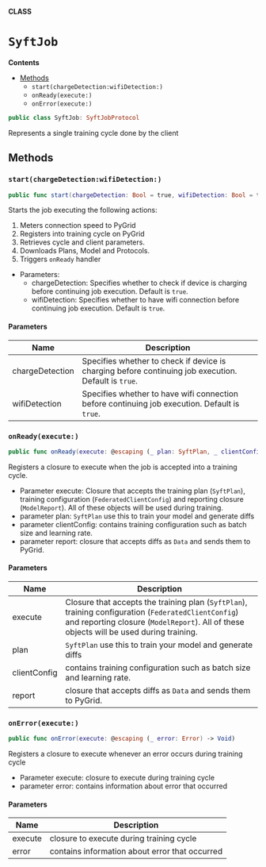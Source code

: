 **CLASS**

# `SyftJob`

**Contents**

- [Methods](#methods)
  - `start(chargeDetection:wifiDetection:)`
  - `onReady(execute:)`
  - `onError(execute:)`

```swift
public class SyftJob: SyftJobProtocol
```

Represents a single training cycle done by the client

## Methods
### `start(chargeDetection:wifiDetection:)`

```swift
public func start(chargeDetection: Bool = true, wifiDetection: Bool = true)
```

Starts the job executing the following actions:
1. Meters connection speed to PyGrid
2. Registers into training cycle on PyGrid
3. Retrieves cycle and client parameters.
4. Downloads Plans, Model and Protocols.
5. Triggers `onReady` handler
- Parameters:
  - chargeDetection: Specifies whether to check if device is charging before continuing job execution. Default is `true`.
  - wifiDetection: Specifies whether to have wifi connection before continuing job execution. Default is `true`.

#### Parameters

| Name | Description |
| ---- | ----------- |
| chargeDetection | Specifies whether to check if device is charging before continuing job execution. Default is `true`. |
| wifiDetection | Specifies whether to have wifi connection before continuing job execution. Default is `true`. |

### `onReady(execute:)`

```swift
public func onReady(execute: @escaping (_ plan: SyftPlan, _ clientConfig: FederatedClientConfig, _ report: ModelReport) -> Void)
```

Registers a closure to execute when the job is accepted into a training cycle.
- Parameter execute: Closure that accepts the training plan (`SyftPlan`), training configuration (`FederatedClientConfig`) and reporting closure (`ModelReport`).
All of these objects will be used during training.
- parameter plan: `SyftPlan` use this to train your model and generate diffs
- parameter clientConfig: contains training configuration such as batch size and learning rate.
- parameter report: closure that accepts diffs as `Data` and sends them to PyGrid.

#### Parameters

| Name | Description |
| ---- | ----------- |
| execute | Closure that accepts the training plan (`SyftPlan`), training configuration (`FederatedClientConfig`) and reporting closure (`ModelReport`). All of these objects will be used during training. |
| plan | `SyftPlan` use this to train your model and generate diffs |
| clientConfig | contains training configuration such as batch size and learning rate. |
| report | closure that accepts diffs as `Data` and sends them to PyGrid. |

### `onError(execute:)`

```swift
public func onError(execute: @escaping (_ error: Error) -> Void)
```

Registers a closure to execute whenever an error occurs during training cycle
- Parameter execute: closure to execute during training cycle
- parameter error: contains information about error that occurred

#### Parameters

| Name | Description |
| ---- | ----------- |
| execute | closure to execute during training cycle |
| error | contains information about error that occurred |